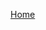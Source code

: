 <a href="https://bhcastro.github.io/Dev/Projetos/Landing%20Page/html/index.html" target="_blank">Home</a>